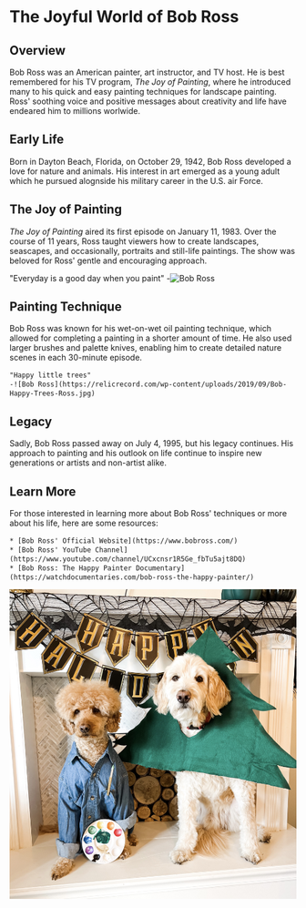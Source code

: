 # **The Joyful World of Bob Ross**

## **Overview**

Bob Ross was an American painter, art instructor, and TV host. He is best remembered for his TV program,
 _The Joy of Painting_, where he introduced many to his quick and easy painting techniques for landscape painting. 
 Ross' soothing voice and positive messages about creativity and life have endeared him to millions worlwide. 

 ## **Early Life**

 Born in Dayton Beach, Florida, on October 29, 1942, Bob Ross developed a love for nature and animals. His 
 interest in art emerged as a young adult which he pursued alognside his military career in the U.S. air Force. 

 ## **The Joy of Painting**

 _The Joy of Painting_ aired its first episode on January 11, 1983. Over the course of 11 years, Ross taught
 viewers how to create landscapes, seascapes, and occasionally, portraits and still-life paintings. The show 
 was beloved for Ross' gentle and encouraging approach. 

   "Everyday is a good day when you paint"
   -![Bob Ross](https://encrypted-tbn2.gstatic.com/images?q=tbn:ANd9GcTU8aD5GJmctd-liPPrTXz8QdXWird7LmV26Ny-4iu86yREC_cW)

## **Painting Technique**

Bob Ross was known for his wet-on-wet oil painting technique, which allowed for completing a painting in a 
shorter amount of time. He also used larger brushes and palette knives, enabling him to create detailed nature 
scenes in each 30-minute episode. 

    "Happy little trees" 
    -![Bob Ross](https://relicrecord.com/wp-content/uploads/2019/09/Bob-Happy-Trees-Ross.jpg)

## **Legacy**

Sadly, Bob Ross passed away on July 4, 1995, but his legacy continues. His approach to painting and his 
outlook on life continue to inspire new generations or artists and non-artist alike. 

## **Learn More**

For those interested in learning more about Bob Ross' techniques or more about his life, here are some
resources:

    * [Bob Ross' Official Website](https://www.bobross.com/)
    * [Bob Ross' YouTube Channel](https://www.youtube.com/channel/UCxcnsr1R5Ge_fbTu5ajt8DQ)
    * [Bob Ross: The Happy Painter Documentary](https://watchdocumentaries.com/bob-ross-the-happy-painter/)

![Chip and Breck](doodshalloween1.JPG)
